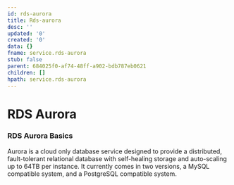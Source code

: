 ```yaml
---
id: rds-aurora
title: Rds-aurora
desc: ''
updated: '0'
created: '0'
data: {}
fname: service.rds-aurora
stub: false
parent: 684025f0-af74-48ff-a902-bdb787eb0621
children: []
hpath: service.rds-aurora
---
```

# RDS Aurora

### RDS Aurora Basics

Aurora is a cloud only database service designed to provide a distributed, fault-tolerant relational database with self-healing storage and auto-scaling up to 64TB per instance.  It currently comes in two versions, a MySQL compatible system, and a PostgreSQL compatible system.
